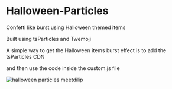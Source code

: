 # Halloween-Particles
Confetti like burst using Halloween themed items

Built using tsParticles and Twemoji

A simple way to get the Halloween items burst effect is to add the tsParticles CDN

and then use the code inside the custom.js file


![halloween particles meetdilip](https://user-images.githubusercontent.com/6965443/195992724-5c84d278-be37-44a1-b980-8d826d170f79.gif)
